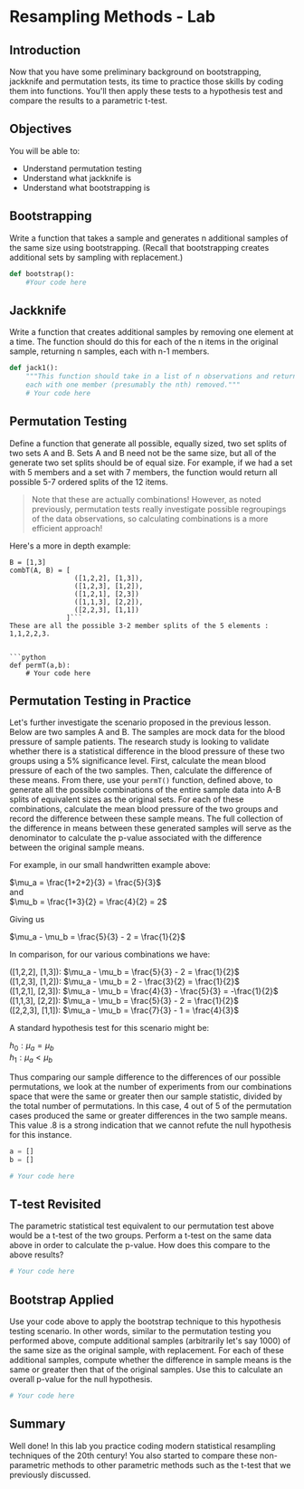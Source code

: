
# Resampling Methods - Lab

## Introduction

Now that you have some preliminary background on bootstrapping, jackknife and permutation tests, its time to practice those skills by coding them into functions. You'll then apply these tests to a hypothesis test and compare the results to a parametric t-test.

## Objectives

You will be able to:
* Understand permutation testing
* Understand what jackknife is
* Understand what bootstrapping is

## Bootstrapping

Write a function that takes a sample and generates n additional samples of the same size using bootstrapping. (Recall that bootstrapping creates additional sets by sampling with replacement.)


```python
def bootstrap():
    #Your code here
```

## Jackknife 

Write a function that creates additional samples by removing one element at a time. The function should do this for each of the n items in the original sample, returning n samples, each with n-1 members.


```python
def jack1():
    """This function should take in a list of n observations and return n lists
    each with one member (presumably the nth) removed."""
    # Your code here
```

## Permutation Testing

Define a function that generate all possible, equally sized, two set splits of two sets A and B. Sets A and B need not be the same size, but all of the generate two set splits should be of equal size. For example, if we had a set with 5 members and a set with 7 members, the function would return all possible 5-7 ordered splits of the 12 items. 

> Note that these are actually combinations! However, as noted previously, permutation tests really investigate possible regroupings of the data observations, so calculating combinations is a more efficient approach!


Here's a more in depth example:  
```A = [1,2,2]
B = [1,3]
combT(A, B) = [
                ([1,2,2], [1,3]),
                ([1,2,3], [1,2]),
                ([1,2,1], [2,3])
                ([1,1,3], [2,2]),
                ([2,2,3], [1,1])
              ]```  
These are all the possible 3-2 member splits of the 5 elements : 1,1,2,2,3.


```python
def permT(a,b):
    # Your code here
```

## Permutation Testing in Practice
Let's further investigate the scenario proposed in the previous lesson. Below are two samples A and B. The samples are mock data for the blood pressure of sample patients. The research study is looking to validate whether there is a statistical difference in the blood pressure of these two groups using a 5% significance level.  First, calculate the mean blood pressure of each of the two samples. Then, calculate the difference of these means. From there, use your `permT()` function, defined above, to generate all the possible combinations of the entire sample data into A-B splits of equivalent sizes as the original sets. For each of these combinations, calculate the mean blood pressure of the two groups and record the difference between these sample means. The full collection of the difference in means between these generated samples will serve as the denominator to calculate the p-value associated with the difference between the original sample means.

For example, in our small handwritten example above:

$\mu_a = \frac{1+2+2}{3} = \frac{5}{3}$  
and  
$\mu_b = \frac{1+3}{2} = \frac{4}{2} = 2$  

Giving us

$\mu_a - \mu_b = \frac{5}{3} - 2 = \frac{1}{2}$

In comparison, for our various combinations we have:

([1,2,2], [1,3]):  $\mu_a - \mu_b = \frac{5}{3} - 2 = \frac{1}{2}$  
([1,2,3], [1,2]):  $\mu_a - \mu_b = 2 - \frac{3}{2} = \frac{1}{2}$  
([1,2,1], [2,3]):  $\mu_a - \mu_b = \frac{4}{3} - \frac{5}{3} = -\frac{1}{2}$  
([1,1,3], [2,2]):  $\mu_a - \mu_b = \frac{5}{3} - 2 = \frac{1}{2}$  
([2,2,3], [1,1]):  $\mu_a - \mu_b = \frac{7}{3} - 1 = \frac{4}{3}$  

A standard hypothesis test for this scenario might be:

$h_0: \mu_a = \mu_b$  
$h_1: \mu_a < \mu_b$  
  
Thus comparing our sample difference to the differences of our possible permutations, we look at the number of experiments from our combinations space that were the same or greater then our sample statistic, divided by the total number of permutations. In this case, 4 out of 5 of the permutation cases produced the same or greater differences in the two sample means. This value .8 is a strong indication that we cannot refute the null hypothesis for this instance.


```python
a = []
b = []
```


```python
# Your code here
```

## T-test Revisited

The parametric statistical test equivalent to our permutation test above would be a t-test of the two groups. Perform a t-test on the same data above in order to calculate the p-value. How does this compare to the above results?


```python
# Your code here
```

## Bootstrap Applied

Use your code above to apply the bootstrap technique to this hypothesis testing scenario. In other words, similar to the permutation testing you performed above, compute additional samples (arbitrarily let's say 1000) of the same size as the original sample, with replacement. For each of these additional samples, compute whether the difference in sample means is the same or greater then that of the original samples. Use this to calculate an overall p-value for the null hypothesis.


```python
# Your code here
```

## Summary

Well done! In this lab you practice coding modern statistical resampling techniques of the 20th century! You also started to compare these non-parametric methods to other parametric methods such as the t-test that we previously discussed.
